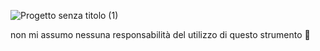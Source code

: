 




![Progetto senza titolo (1)](https://github.com/user-attachments/assets/2b33532b-a336-460b-a32f-51fc88b5fe78)




non mi assumo nessuna responsabilità del utilizzo di questo strumento 🚨



